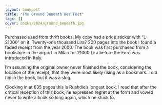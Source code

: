 ```yaml
---
layout: bookpost
title: "The Ground Beneath Her Feet"
tags: []
cover: books/2024/ground_beneath.jpg
---
```


Purchased used from thrift books. My copy had a price sticker with “L-21000” on it. Twenty-one thousand Lira? 200 pages 
into the book I found a faded receipt from the year 2000. The book was first purchased from a bookstore in the airport 
in Milan for 21000 Lira before the Euro was introduced in Italy.

I’m assuming the original owner never finished the book, considering the location of the receipt, that they were most 
likely using as a bookmark. I did finish the book, but it was a slog.

Clocking in at 635 pages this is Rushdie’s longest book. I read that after the critical reception of this book, he 
expressed regret at the form and vowed never to write a book so long again, which he stuck to.